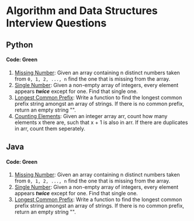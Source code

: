 # Algorithm and Data Structures Interview Questions

## Python

#### Code: Green

1. [Missing Number](https://github.com/Quananhle/Algorithm-DS/tree/master/Python/Missing-Number): Given an array containing n distinct numbers taken from ```0, 1, 2, ..., n``` find the one that is missing from the array.
2. [Single Number](https://github.com/Quananhle/Algorithm-DS/tree/master/Python/Single-Number): Given a non-empty array of integers, every element appears ***twice*** except for one. Find that single one.
3. [Longest Common Prefix](https://github.com/Quananhle/Data-Structure-and-Algorithms/tree/master/Python/Longest-Common-Prefix): Write a function to find the longest common prefix string amongst an array of strings. If there is no common prefix, return an empty string "".
4. [Counting Elements](https://github.com/Quananhle/Data-Structure-and-Algorithms/tree/master/Python/Counting-Elements): Given an integer array arr, count how many elements x there are, such that x + 1 is also in arr. If there are duplicates in arr, count them seperately.

## Java

#### Code: Green

1. [Missing Number](): Given an array containing n distinct numbers taken from ```0, 1, 2, ..., n``` find the one that is missing from the array.
2. [Single Number](https://github.com/Quananhle/Algorithm-DS/tree/master/Java/Single-Number): Given a non-empty array of integers, every element appears ***twice*** except for one. Find that single one.
3. [Longest Common Prefix](https://github.com/Quananhle/Data-Structure-and-Algorithms/tree/master/Java/LongestCommonPrefix): Write a function to find the longest common prefix string amongst an array of strings. If there is no common prefix, return an empty string "".
